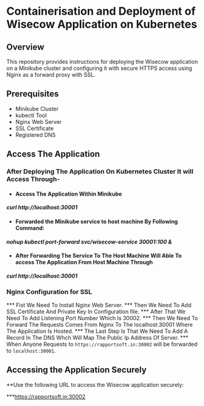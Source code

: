 # Containerisation and Deployment of Wisecow Application on Kubernetes 

## Overview

This repository provides instructions for deploying the Wisecow application on a Minikube cluster and configuring it with secure HTTPS access using Nginx as a forward proxy with SSL.

## Prerequisites
- Minikube Cluster
- kubectl Tool
- Nginx Web Server
- SSL Certificate
- Registered DNS

## Access The Application
### After Deploying The Application On Kubernetes Cluster It will Access Through-
- #### Access The Application Within Minikube
***curl http://localhost:30001***
- #### Forwarded the Minikube service to host machine By Following Command:
***nohup kubectl port-forward svc/wisecow-service 30001:100 &***
- #### After Forwarding The Service To The Host Machine Will Able To access The Application From Host Machine Through
***curl http://localhost:30001***

### Nginx Configuration for SSL
*** Fist We Need To Install Nginx Web Server.
*** Then We Need To Add SSL Certificate And Private Key In Configuration file.
*** After That We Need To Add Listening Port Number Which Is 30002.
*** Then We Need To Forward The Requests Comes From Nginx To The localhost:30001 Where The Application Is Hosted.
*** The Last Step Is That We Need To Add A Record In The DNS Whch Will Map The Public Ip Address Of Server.
*** When Anyone Requests to `https://rapportsoft.in:30002` will be forwarded to `localhost:30001`.


## Accessing the Application Securely

**Use the following URL to access the Wisecow application securely:

***https://rapportsoft.in:30002
